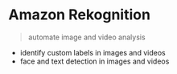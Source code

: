 # Amazon Rekognition

> automate image and video analysis

- identify custom labels in images and videos
- face and text detection in images and videos